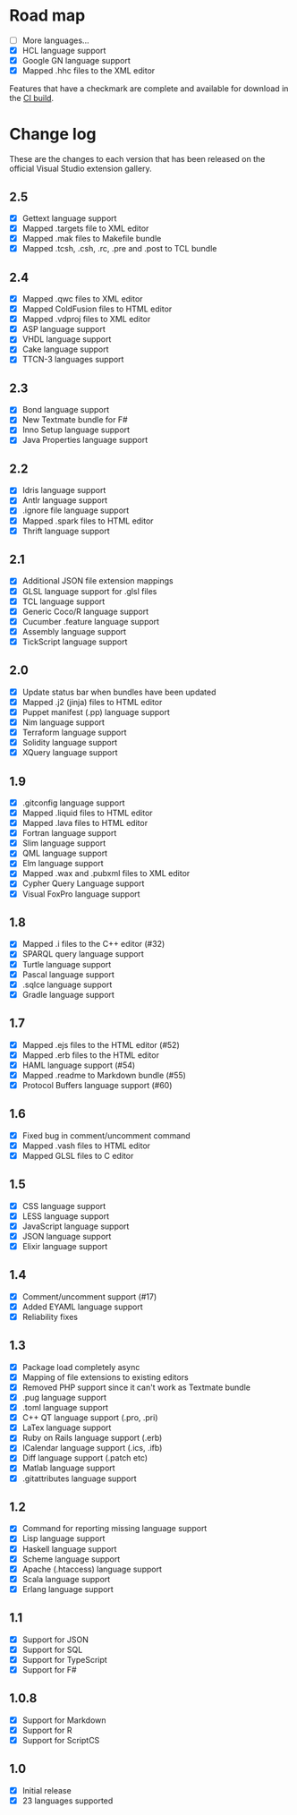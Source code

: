 # Road map

- [ ] More languages...
- [x] HCL language support
- [x] Google GN language support
- [x] Mapped .hhc files to the XML editor

Features that have a checkmark are complete and available for
download in the
[CI build](http://vsixgallery.com/extension/4773ce75-6f30-4269-9557-1f7c30a47be2/).

# Change log

These are the changes to each version that has been released
on the official Visual Studio extension gallery.

## 2.5

- [x] Gettext language support
- [x] Mapped .targets file to XML editor
- [x] Mapped .mak files to Makefile bundle
- [x] Mapped .tcsh, .csh, .rc, .pre and .post to TCL bundle

## 2.4

- [x] Mapped .qwc files to XML editor
- [x] Mapped ColdFusion files to HTML editor
- [x] Mapped .vdproj files to XML editor
- [x] ASP language support
- [x] VHDL language support
- [x] Cake language support
- [x] TTCN-3 languages support

## 2.3

- [x] Bond language support
- [x] New Textmate bundle for F#
- [x] Inno Setup language support
- [x] Java Properties language support

## 2.2

- [x] Idris language support
- [x] Antlr language support
- [x] .ignore file language support
- [x] Mapped .spark files to HTML editor
- [x] Thrift language support

## 2.1

- [x] Additional JSON file extension mappings
- [x] GLSL language support for .glsl files
- [x] TCL language support
- [x] Generic Coco/R language support
- [x] Cucumber .feature language support
- [x] Assembly language support
- [x] TickScript language support

## 2.0

- [x] Update status bar when bundles have been updated
- [x] Mapped .j2 (jinja) files to HTML editor
- [x] Puppet manifest (.pp) language support
- [x] Nim language support
- [x] Terraform language support
- [x] Solidity language support
- [x] XQuery language support

## 1.9

- [x] .gitconfig language support
- [x] Mapped .liquid files to HTML editor
- [x] Mapped .lava files to HTML editor
- [x] Fortran language support
- [x] Slim language support
- [x] QML language support
- [x] Elm language support
- [x] Mapped .wax and .pubxml files to XML editor
- [x] Cypher Query Language support
- [x] Visual FoxPro language support

## 1.8

- [x] Mapped .i files to the C++ editor (#32)
- [x] SPARQL query language support
- [x] Turtle language support
- [x] Pascal language support
- [x] .sqlce language support
- [x] Gradle language support

## 1.7

- [x] Mapped .ejs files to the HTML editor (#52)
- [x] Mapped .erb files to the HTML editor
- [x] HAML language support (#54)
- [x] Mapped .readme to Markdown bundle (#55)
- [x] Protocol Buffers language support (#60)

## 1.6

- [x] Fixed bug in comment/uncomment command
- [x] Mapped .vash files to HTML editor
- [x] Mapped GLSL files to C editor

## 1.5

- [x] CSS language support
- [x] LESS language support
- [x] JavaScript language support
- [x] JSON language support
- [x] Elixir language support

## 1.4

- [x] Comment/uncomment support (#17)
- [x] Added EYAML language support
- [x] Reliability fixes

## 1.3

- [x] Package load completely async
- [x] Mapping of file extensions to existing editors
- [x] Removed PHP support since it can't work as Textmate bundle
- [x] .pug language support
- [x] .toml language support
- [x] C++ QT language support (.pro, .pri)
- [x] LaTex language support
- [x] Ruby on Rails language support (.erb)
- [x] ICalendar language support (.ics, .ifb)
- [x] Diff language support (.patch etc)
- [x] Matlab language support
- [x] .gitattributes language support

## 1.2

- [x] Command for reporting missing language support
- [x] Lisp language support
- [x] Haskell language support
- [x] Scheme language support
- [x] Apache (.htaccess) language support
- [x] Scala language support
- [x] Erlang language support

## 1.1

- [x] Support for JSON
- [x] Support for SQL
- [x] Support for TypeScript
- [x] Support for F#

## 1.0.8

- [x] Support for Markdown
- [x] Support for R
- [x] Support for ScriptCS

## 1.0

- [x] Initial release
- [x] 23 languages supported